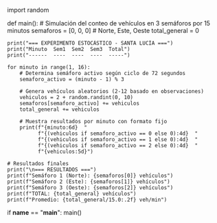 import random

def main():
    # Simulación del conteo de vehículos en 3 semáforos por 15 minutos
    semaforos = [0, 0, 0]  # Norte, Este, Oeste
    total_general = 0
    
    print("=== EXPERIMENTO ESTOCÁSTICO - SANTA LUCÍA ===")
    print("Minuto  Sem1  Sem2  Sem3  Total")
    print("------  ----  ----  ----  -----")
    
    for minuto in range(1, 16):
        # Determina semáforo activo según ciclo de 72 segundos
        semaforo_activo = (minuto - 1) % 3
        
        # Genera vehículos aleatorios (2-12 basado en observaciones)
        vehiculos = 2 + random.randint(0, 10)
        semaforos[semaforo_activo] += vehiculos
        total_general += vehiculos
        
        # Muestra resultados por minuto con formato fijo
        print(f"{minuto:6d}  "
              f"{(vehiculos if semaforo_activo == 0 else 0):4d}  "
              f"{(vehiculos if semaforo_activo == 1 else 0):4d}  "
              f"{(vehiculos if semaforo_activo == 2 else 0):4d}  "
              f"{vehiculos:5d}")
    
    # Resultados finales
    print("\n=== RESULTADOS ===")
    print(f"Semáforo 1 (Norte): {semaforos[0]} vehículos")
    print(f"Semáforo 2 (Este): {semaforos[1]} vehículos")
    print(f"Semáforo 3 (Oeste): {semaforos[2]} vehículos")
    print(f"TOTAL: {total_general} vehículos")
    print(f"Promedio: {total_general/15.0:.2f} veh/min")

if __name__ == "__main__":
    main()
